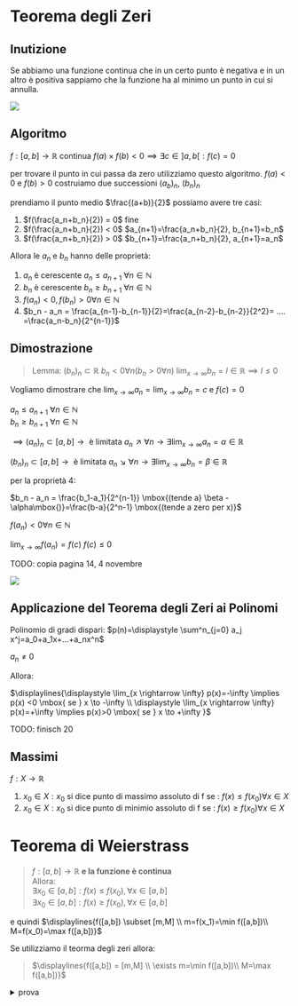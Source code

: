 # Teorema degli Zeri


## Inutizione

Se abbiamo una funzione continua che in un certo punto è negativa e in un altro è positiva sappiamo che la funzione ha al minimo un punto in cui si annulla.

![](vx_images/3549954881665.png)



## Algoritmo 


$f: [a,b] \to \mathbb{R}$ continua  $f(a)\times f(b) <0 \implies \exists c \in ]a,b[: f(c)=0$


per trovare il punto in cui passa da zero utilizziamo questo algoritmo.
$f(a)<0$ e $f(b)>0$ costruiamo due successioni $(a_b)_n$, $(b_n)_n$

prendiamo il punto medio $\frac{(a+b)}{2}$ possiamo avere tre casi:  
1. $f(\frac{a_n+b_n}{2}) = 0$  fine 
2. $f(\frac{a_n+b_n}{2}) < 0$ $a_{n+1}=\frac{a_n+b_n}{2}, b_{n+1}=b_n$
3. $f(\frac{a_n+b_n}{2}) > 0$ $b_{n+1}=\frac{a_n+b_n}{2}, a_{n+1}=a_n$

Allora le $a_n$ e $b_n$ hanno delle proprietà:
1. $a_n$ è cerescente $a_n \le a_{n+1} \mbox{ }\forall n \in \mathbb{N}$ 
2. $b_n$ è cerescente $b_n \ge b_{n+1} \mbox{ }\forall n \in \mathbb{N}$ 
3. $f(a_n)<0,f(b_n)>0 \forall n \in \mathbb{N}$
4. $b_n - a_n = \frac{a_{n-1}-b_{n-1}}{2}=\frac{a_{n-2}-b_{n-2}}{2^2}= .... =\frac{a_n-b_n}{2^{n-1}}$


## Dimostrazione

>Lemma: 
> $(b_n)_n \subset \mathbb{R}$
> $b_n < 0 \forall n (b_n > 0 \forall n)$
> $\displaystyle \lim_{x \rightarrow \infty} b_n= l \in \mathbb{R} \implies l \le 0$

Vogliamo dimostrare che $\displaystyle \lim_{x \rightarrow \infty} a_n= \displaystyle \lim_{x \rightarrow \infty} b_n = c \mbox{ e } f(c)=0$

$a_n \le a_{n+1} \mbox{ }\forall n \in \mathbb{N}$  
$b_n \ge b_{n+1} \mbox{ }\forall n \in \mathbb{N}$  

$\implies (a_n)_n \subset [a,b] \to \mbox{ è limitata } a_n \nearrow \forall n \to \exists \displaystyle \lim_{x \rightarrow \infty} a_n=\alpha \in \mathbb{R}$

$(b_n)_n \subset [a,b] \to \mbox{ è limitata } a_n \searrow \forall n \to \exists \displaystyle \lim_{x \rightarrow \infty} b_n=\beta \in \mathbb{R}$

per la proprietà 4:

$b_n - a_n = \frac{b_1-a_1}{2^{n-1}} \mbox{(tende a} \beta - \alpha\mbox{)}=\frac{b-a}{2^n-1} \mbox{(tende a zero per x)}$


$f(a_n) < 0 \forall n \in \mathbb{N}$

$\displaystyle \lim_{x \rightarrow \infty} f(a_n)=f(c)$
$f(c) \le 0$

TODO: copia pagina 14, 4 novembre

![](vx_images/3580000199375.png)



## Applicazione del Teorema degli Zeri ai Polinomi

Polinomio di gradi dispari:
$p(n)=\displaystyle \sum^n_{j=0} a_j x^j=a_0+a_1x+...+a_nx^n$

$a_n\neq 0$

Allora:

$\displaylines{\displaystyle \lim_{x \rightarrow \infty} p(x)=-\infty \implies p(x) <0 \mbox{ se } x \to -\infty \\ \displaystyle \lim_{x \rightarrow \infty} p(x)=+\infty \implies p(x)>0 \mbox{ se } x \to +\infty }$

TODO: finisch 20



## Massimi

$f: X \to \mathbb{R}$

1. $x_0 \in X : x_0 \mbox{ si dice punto di massimo assoluto di f se : } f(x) \le f(x_0) \forall x \in X$
2. $x_0 \in X : x_0 \mbox{ si dice punto di minimio assoluto di f se : } f(x) \ge f(x_0) \forall x \in X$


# Teorema di Weierstrass


> $f: [a,b] \to \mathbb{R}$ **e la funzione è continua**  
> Allora:  
> $\exists x_0 \in [a,b]: f(x)\le f(x_0), \forall x \in [a,b]$  
> $\exists x_0 \in [a,b]: f(x)\ge f(x_0),  \forall x \in [a,b]$

e quindi $\displaylines{f([a,b]) \subset [m,M] \\ m=f(x_1)=\min f([a,b])\\ M=f(x_0)=\max f([a,b])}$

Se utilizziamo il teorma degli zeri allora:

> $\displaylines{f([a,b]) = [m,M] \\ \exists m=\min f([a,b])\\ M=\max f([a,b])}$


<details>
<summary>
prova
</summary>

![](vx_images/2548510756898.png)
</details>

